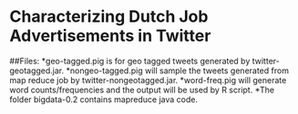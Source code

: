 # Characterizing Dutch Job Advertisements in Twitter

##Files:
*geo-tagged.pig is for geo tagged tweets generated by twitter-geotagged.jar.
*nongeo-tagged.pig will sample the tweets generated from map reduce job by twitter-nongeotagged.jar.
*word-freq.pig will generate word counts/frequencies and the output will be used by R script. 
*The folder bigdata-0.2 contains mapreduce java code.
